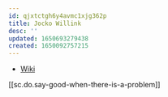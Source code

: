 ```yaml
---
id: qjxtctgh6y4avmc1xjg362p
title: Jocko Willink
desc: ''
updated: 1650693279438
created: 1650092757215
---
```


* [Wiki](https://en.wikipedia.org/wiki/Jocko_Willink)

[[sc.do.say-good-when-there-is-a-problem]]
